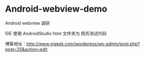 # Android-webview-demo
Android webview 调研

IDE 使用 AndroidStudio
html 文件夹为 网页测试代码

博客地址：http://www.yigeek.com/wordpress/wp-admin/post.php?post=25&action=edit

